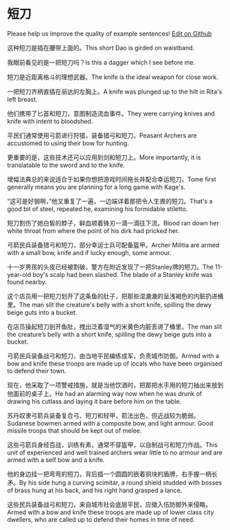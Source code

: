 # 短刀

Please help us improve the quality of example sentences! [Edit on Github](https://github.com/jiyushe/jiyu-example-sentence-source/blob/main/chinese/duandao.md)

<p><span class="chinese">这种短刀是插在腰带上面的。</span><span class="english">This short Dao is girded on waistband.</span></p>

<p><span class="chinese">我眼前看见的是一把短刀吗？</span><span class="english">Is this a dagger which I see before me.</span></p>

<p><span class="chinese">短刀是近距离格斗的理想武器。</span><span class="english">The knife is the ideal weapon for close work.</span></p>

<p><span class="chinese">一把短刀齐柄直插在丽达的左胸上。</span><span class="english">A knife was plunged up to the hilt in Rita's left breast.</span></p>

<p><span class="chinese">他们携带了匕首和短刀，意图制造流血事件。</span><span class="english">They were carrying knives and knife with intent to bloodshed.</span></p>

<p><span class="chinese">平民们通常使用弓箭进行狩猎，装备猎弓和短刀。</span><span class="english">Peasant Archers are accustomed to using their bow for hunting.</span></p>

<p><span class="chinese">更重要的是，这些技术还可以应用到剑和短刀上。</span><span class="english">More importantly, it is translatable to the sword and to the knife.</span></p>

<p><span class="chinese">增幅法典总的来说适合于如果你想把游戏时间拖长并配合幸运短刀。</span><span class="english">Tome first generally means you are planning for a long game with Kage's.</span></p>

<p><span class="chinese">“这可是好钢啊，”他又重复了一遍，一边端详着那把令人生畏的短刀。</span><span class="english">That's a good bit of steel, repeated he, examining his formidable stiletto.</span></p>

<p><span class="chinese">短刀割伤了她白皙的脖子，鲜血顺着锋刃一滴一滴往下流。</span><span class="english">Blood ran down her white throat from where the point of his dirk had pricked her.</span></p>

<p><span class="chinese">弓箭民兵装备猎弓和短刀，部分幸运士兵可配备盔甲。</span><span class="english">Archer Militia are armed with a small bow, knife and if lucky enough, some armour.</span></p>

<p><span class="chinese">十一岁男孩的头皮已经被割破，警方在附近发现了一把Stanley牌的短刀。</span><span class="english">The 11-year-old boy's scalp had been slashed. The blade of a Stanley knife was found nearby.</span></p>

<p><span class="chinese">这个店员用一把短刀划开了这条鱼的肚子，把那些湿漉漉的呈浅褐色的内脏扔进桶里。</span><span class="english">The man slit the creature's belly with a short knife, spilling the dewy beige guts into a bucket.</span></p>

<p><span class="chinese">在店员操起短刀剖开鱼肚，拽出泛着湿气的米黄色内脏丢进了桶里。</span><span class="english">The man slit the creature’s belly with a short knife, spilling the dewy beige guts into a bucket.</span></p>

<p><span class="chinese">弓箭民兵装备战弓和短刀，由当地平民编练成军，负责城市防御。</span><span class="english">Armed with a bow and knife these troops are made up of locals who have been organised to defend their town.</span></p>

<p><span class="chinese">现在，他采取了一项警戒措施，就是当他饮酒时，把那把水手用的短刀抽出来放到他面前的桌子上。</span><span class="english">He had an alarming way now when he was drunk of drawing his cutlass and laying it bare before him on the table.</span></p>

<p><span class="chinese">苏丹奴隶弓箭兵装备复合弓、短刀和轻甲，箭法出色，但近战较为脆弱。</span><span class="english">Sudanese bowmen armed with a composite bow, and light armour. Good missile troops that should be kept out of melee.</span></p>

<p><span class="chinese">这些弓箭兵身经百战，训练有素，通常不穿盔甲，以自制战弓和短刀作战。</span><span class="english">This unit of experienced and well trained archers wear little to no armour and are armed with a self bow and a knife.</span></p>

<p><span class="chinese">他的身边挂一把弯弯的短刀，背后插一个圆圆的嵌着铜块的盾牌，右手握一柄长矛。</span><span class="english">By his side hung a curving scimitar, a round shield studded with bosses of brass hung at his back, and his right hand grasped a lance.</span></p>

<p><span class="chinese">这些民兵装备战弓和短刀，来自城市社会底层平民，应徵入伍防御外来侵略。</span><span class="english">Armed with a bow and knife these troops are made up of lower class city dwellers, who are called up to defend their homes in time of need.</span></p>

